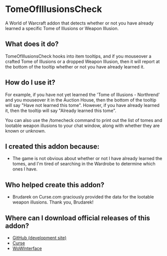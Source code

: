 # TomeOfIllusionsCheck

A World of Warcraft addon that detects whether or not you have already learned
a specific Tome of Illusions or Weapon Illusion.

## What does it do?

TomeOfIllusionsCheck hooks into item tooltips, and if you mouseover a crafted
Tome of Illusions or a dropped Weapon Illusion, then it will report at the
bottom of the tooltip whether or not you have already learned it.

## How do I use it?

For example, if you have not yet learned the 'Tome of Illusions - Northrend'
and you mouseover it in the Auction House, then the bottom of the tooltip
will say "Have not learned this tome". However, if you have already learned it,
then the tooltip will say "Already learned this tome".

You can also use the /tomecheck command to print out the list of tomes and
lootable weapon illusions to your chat window, along with whether they are
known or unknown.

## I created this addon because:

* The game is not obvious about whether or not I have already learned the tomes,
and I'm tired of searching in the Wardrobe to determine which ones I have.

## Who helped create this addon?

* Brudarek on Curse.com graciously provided the data for the lootable weapon
illusions. Thank you, Brudarek!

## Where can I download official releases of this addon?

* [GitHub (development site)](https://github.com/jhegg/wow-tome-of-illusions-check/)
* [Curse](http://mods.curse.com/addons/wow/tomeofillusionscheck)
* [WoWInterface](http://www.wowinterface.com/downloads/info24069-TomeOfIllusionsCheck.html)
